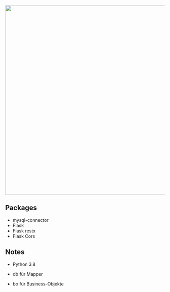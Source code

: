 <picture> 
    <img src="https://cdn.discordapp.com/attachments/698171365827674117/711565717312634900/unknown.png" width=600 >
</picture>

## Packages
- mysql-connector
- Flask
- Flask restx
- Flask Cors

## Notes
- Python 3.8

- db für Mapper
- bo für Business-Objekte 

